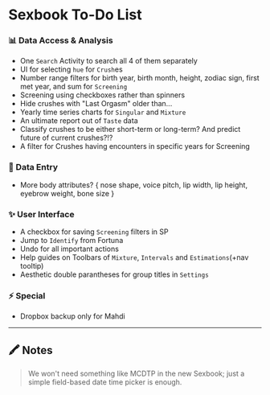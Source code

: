 # Sexbook To-Do List

### 📊 Data Access & Analysis

* One `Search` Activity to search all 4 of them separately
* UI for selecting `hue` for `Crush`es
* Number range filters for birth year, birth month, height, zodiac sign, first met year, and sum
  for `Screening`
* Screening using checkboxes rather than spinners
* Hide crushes with "Last Orgasm" older than...
* Yearly time series charts for `Singular` and `Mixture`
* An ultimate report out of `Taste` data
* Classify crushes to be either short-term or long-term? And predict future of current crushes?!?
* A filter for Crushes having encounters in specific years for Screening

### 📝 Data Entry

* More body attributes? { nose shape, voice pitch, lip width, lip height, eyebrow weight, bone size }

### ✨ User Interface

* A checkbox for saving `Screening` filters in SP
* Jump to `Identify` from Fortuna
* Undo for all important actions
* Help guides on Toolbars of `Mixture`, `Intervals` and `Estimations`(+nav tooltip)
* Aesthetic double parantheses for group titles in `Settings`

### ⚡ Special

* Dropbox backup only for Mahdi

---

## 🖍 Notes

> We won't need something like MCDTP in the new Sexbook; just a simple field-based date time picker
> is enough.
